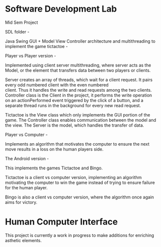 # Software Development Lab
Mid Sem Project



SDL folder - 


Java Swing GUI + Model View Controller architecture and multithreading to implement the game tictactoe - 


Player vs Player version - 

Implemented using client server multithreading, where server acts as the Model, or the element that transfers data
between two players or clients.

Server creates an array of threads, which wait for a client request. It pairs every odd numbered client with the even numbered   
client. Thus it handles the write and read requests among the two clients. 
Controller class is the Client in the project, it performs the write operation on an actionPerformed event triggered by the click 
of a button, and a separate thread runs in the background for every new read request.

Tictactoe is the View class which only implements the GUI portion of the game. The Controller class enables communication between 
the model and the view. The Server is the model, which handles the transfer of data.


Player vs Computer - 

Implements an algorithm that motivates the computer to ensure the next move results in a loss on the human players side. 




The Android version -

This implements the games Tictactoe and Bingo.

Tictactoe is a client vs computer version, implementing an algorithm motivating the computer to win the game instead of trying to 
ensure failure for the human player.

Bingo is also a client vs computer version, where the algorithm once again aims for victory.



# Human Computer Interface

This project is currently a work in progress to make additions for enriching asthetic elements.
